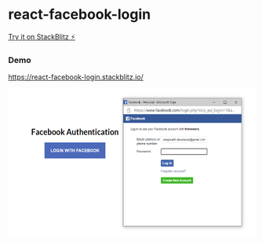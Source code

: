 # react-facebook-login

[Try it on StackBlitz ⚡️](https://stackblitz.com/edit/react-facebook-login)

### Demo 

https://react-facebook-login.stackblitz.io/

<img src="facebooktrial.png" alt="drawing" width="550" height="300"/>
